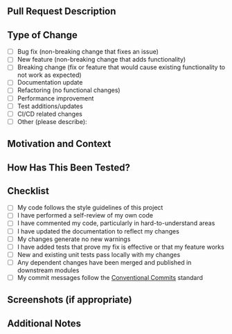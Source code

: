 ## Pull Request Description
<!-- Provide a brief description of the changes in this PR -->

## Type of Change
<!-- Mark the appropriate option with an "x" -->

- [ ] Bug fix (non-breaking change that fixes an issue)
- [ ] New feature (non-breaking change that adds functionality)
- [ ] Breaking change (fix or feature that would cause existing functionality to not work as expected)
- [ ] Documentation update
- [ ] Refactoring (no functional changes)
- [ ] Performance improvement
- [ ] Test additions/updates
- [ ] CI/CD related changes
- [ ] Other (please describe):

## Motivation and Context
<!-- Why is this change required? What problem does it solve? -->

## How Has This Been Tested?
<!-- Please describe the tests that you ran to verify your changes -->

## Checklist
<!-- Mark the appropriate options with an "x" -->

- [ ] My code follows the style guidelines of this project
- [ ] I have performed a self-review of my own code
- [ ] I have commented my code, particularly in hard-to-understand areas
- [ ] I have updated the documentation to reflect my changes
- [ ] My changes generate no new warnings
- [ ] I have added tests that prove my fix is effective or that my feature works
- [ ] New and existing unit tests pass locally with my changes
- [ ] Any dependent changes have been merged and published in downstream modules
- [ ] My commit messages follow the [Conventional Commits](https://www.conventionalcommits.org/) standard

## Screenshots (if appropriate)
<!-- Add screenshots to help explain your changes -->

## Additional Notes
<!-- Add any other information about the PR here -->